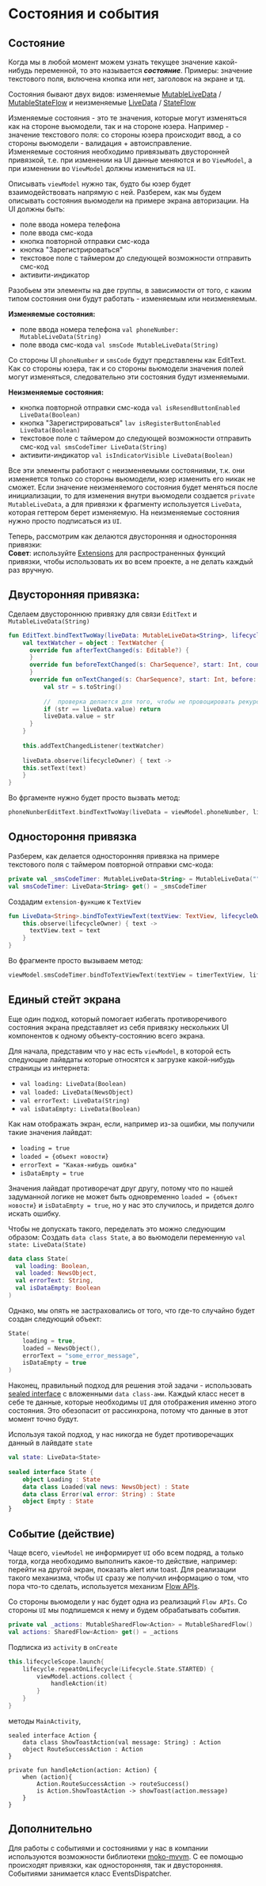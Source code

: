 # Состояния и события

## Состояние

Когда мы в любой момент можем узнать текущее значение какой-нибудь переменной, то это называется ***состояние***. 
Примеры: значение текстового поля, включена кнопка или нет, заголовок на экране и тд.

Состояния бывают двух видов: изменяемые [MutableLiveData](https://developer.android.com/reference/android/arch/lifecycle/MutableLiveData) / [MutableStateFlow](https://kotlin.github.io/kotlinx.coroutines/kotlinx-coroutines-core/kotlinx.coroutines.flow/-mutable-state-flow/index.html) и неизменяемые [LiveData](https://developer.android.com/reference/android/arch/lifecycle/LiveData) / [StateFlow](https://developer.android.com/kotlin/flow/stateflow-and-sharedflow)

Изменяемые состояния - это те значения, которые могут изменяться как на стороне вьюмодели, так и на стороне юзера. Например - значение текстового поля: со стороны юзера происходит ввод, а со стороны вьюмодели - валидация + автоисправление.  
Изменяемые состояния необходимо привязывать двусторонней привязкой, т.е. при изменении на UI данные меняются и во `ViewModel`, а при изменении во `ViewModel` должны измениться на `UI`.

Описывать `viewModel` нужно так, будто бы юзер будет взаимодействовать напрямую с ней. Разберем, как мы будем описывать состояния вьюмодели на примере экрана авторизации.
На UI должны быть:
- поле ввода номера телефона
- поле ввода смс-кода 
- кнопка повторной отправки смс-кода
- кнопка "Зарегистрироваться"
- текстовое поле с таймером до следующей возможности отправить смс-код
- активити-индикатор
  
Разобьем эти элементы на две группы, в зависимости от того, с каким типом состояния они будут работать - изменяемым или неизменяемым.

**Изменяемые состояния:**
- поле ввода номера телефона `val phoneNumber: MutableLiveData(String)`
- поле ввода смс-кода `val smsCode MutableLiveData(String)`

Со стороны UI `phoneNumber` и `smsCode` будут представлены как EditText. Как со стороны юзера, так и со стороны вьюмодели значения полей могут изменяться, следовательно эти состояния будут изменяемыми.

**Неизменяемые состояния:** 
- кнопка повторной отправки смс-кода `val isResendButtonEnabled LiveData(Boolean)`
- кнопка "Зарегистрироваться" `lav isRegisterButtonEnabled LiveData(Boolean)`
- текстовое поле с таймером до следующей возможности отправить смс-код `val smsCodeTimer LiveData(String)`
- активити-индикатор `val isIndicatorVisible LiveData(Boolean)`

Все эти элементы работают с неизменяемыми состояниями, т.к. они изменяется только со стороны вьюмодели, юзер изменить его никак не сможет. Если значение неизменяемого состояния будет меняться после инициализации, то для изменения внутри вьюмодели создается `private MutableLiveData`, а для привязки к фрагменту используется `LiveData`, которая геттером берет изменяемую. На неизменяемые состояния нужно просто подписаться из `UI`.  

Теперь, рассмотрим как делаются двусторонняя и односторонняя привязки:  
**Совет**: используйте [Extensions](https://kotlinlang.org/docs/extensions.html) для распространенных функций привязки, чтобы использовать их во всем проекте, а не делать каждый раз вручную.
## Двусторонняя привязка:

Сделаем двустороннюю привязку для связи `EditText` и `MutableLiveData(String)`

```kotlin
fun EditText.bindTextTwoWay(liveData: MutableLiveData<String>, lifecycleOwner: LifecycleOwner){
    val textWatcher = object : TextWatcher {
      override fun afterTextChanged(s: Editable?) {
      }
      override fun beforeTextChanged(s: CharSequence?, start: Int, count: Int, after: Int) {
      }
      override fun onTextChanged(s: CharSequence?, start: Int, before: Int, count: Int) {
          val str = s.toString()
    
          //  проверка делается для того, чтобы не провоцировать рекурсию при изменении значения лайвдаты на точно такое же 
          if (str == liveData.value) return
          liveData.value = str
      }
    }
    
    this.addTextChangedListener(textWatcher)
    
    liveData.observe(lifecycleOwner) { text ->
    this.setText(text)
    }
}
```
Во фргаменте нужно будет просто вызвать метод: 
```kotlin
phoneNunberEditText.bindTextTwoWay(liveData = viewModel.phoneNumber, lifecycleOwner = viewLifecycleOwner)
```

## Одностороння привязка

Разберем, как делается односторонняя привязка на примере текстового поля с таймером повторной отправки смс-кода: 

```kotlin
private val _smsCodeTimer: MutableLiveData<String> = MutableLiveData("")
val smsCodeTimer: LiveData<String> get() = _smsCodeTimer
```
Создадим `extension-функцию` к `TextView`
```kotlin
fun LiveData<String>.bindToTextViewText(textView: TextView, lifecycleOwner: LifecycleOwner) {
    this.observe(lifecycleOwner) { text ->
      textView.text = text
    }
}
```

Во фрагменте просто вызываем метод:
```kotlin
viewModel.smsCodeTimer.bindToTextViewText(textView = timerTextView, lifecycleOwner = viewLifecycleOwner)
```

## Единый стейт экрана 

Еще один подход, который помогает избегать противоречивого состояния экрана представляет из себя привязку нескольких UI компонентов к одному объекту-состоянию всего экрана.

Для начала, представим что у нас есть `viewModel`, в которой есть следующие лайвдаты которые относятся к загрузке какой-нибудь страницы из интернета:
- `val loading: LiveData(Boolean)`
- `val loaded: LiveData(NewsObject)`
- `val errorText: LiveData(String)`
- `val isDataEmpty: LiveData(Boolean)`

Как нам отображать экран, если, например из-за ошибки, мы получили такие значения лайвдат:
- `loading = true`
- `loaded = {объект новости}`
- `errorText = "Какая-нибудь ошибка"`
- `isDataEmpty = true`

Значения лайвдат противоречат друг другу, потому что по нашей задуманной логике не может быть одновременно `loaded = {объект новости}` и `isDataEmpty = true`, но у нас это случилось, и придется долго искать ошибку.

Чтобы не допускать такого, переделать это можно следующим образом: 
Создать `data class State`, а во вьюмодели переменную `val state: LiveData(State)`

```kotlin
data class State(
  val loading: Boolean,
  val loaded: NewsObject,
  val errorText: String,
  val isDataEmpty: Boolean
)
```

Однако, мы опять не застраховались от того, что где-то случайно будет создан следующий объект:  
```kotlin
State(
    loading = true,
    loaded = NewsObject(),
    errorText = "some_error_message",
    isDataEmpty = true
)
```

Наконец, правильный подход для решения этой задачи - использовать [sealed interface](https://kotlinlang.org/docs/sealed-classes.html) с вложенными `data class-ами`.
Каждый класс несет в себе те данные, которые необходимы `UI` для отображения именно этого состояния. Это обезопасит от рассинхрона, потому что данные в этот момент точно будут.

Используя такой подход, у нас никогда не будет противоречащих данный в лайвдате `state` 

```kotlin
val state: LiveData<State>
      
sealed interface State {
    object Loading : State
    data class Loaded(val news: NewsObject) : State
    data class Error(val error: String) : State
    object Empty : State
}
```

## Событие (действие)

Чаще всего, `viewModel` не информирует `UI` обо всем подряд, а только тогда, когда необходимо выполнить какое-то действие, например: перейти на другой экран, показать alert или toast.
Для реализации такого механизма, чтобы `UI` сразу же получил информацию о том, что пора что-то сделать, используется механизм [Flow APIs](https://developer.android.com/kotlin/flow).

Со стороны вьюмодели у нас будет одна из реализаций `Flow APIs`. Со стороны `UI` мы подпишемся к нему и будем обрабатывать события.

```kotlin
private val _actions: MutableSharedFlow<Action> = MutableSharedFlow()
val actions: SharedFlow<Action> get() = _actions
```

Подписка из `activity` в `onCreate`
```kotlin
this.lifecycleScope.launch{
    lifecycle.repeatOnLifecycle(Lifecycle.State.STARTED) {
        viewModel.actions.collect {
            handleAction(it)
        }
    }
}
```

методы `MainActivity`, 
```
sealed interface Action {
    data class ShowToastAction(val message: String) : Action
    object RouteSuccessAction : Action
}

private fun handleAction(action: Action) {
    when (action){
        Action.RouteSuccessAction -> routeSuccess()
        is Action.ShowToastAction -> showToast(action.message)
    }
}
```

## Дополнительно
Для работы с событиями и состояниями у нас в компании используются возможности библиотеки [moko-mvvm](https://github.com/icerockdev/moko-mvvm). С ее помощью происходят привязки, как односторонняя, так и двусторонняя. Событиями занимается класс EventsDispatcher.
